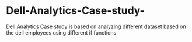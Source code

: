 # Dell-Analytics-Case-study-
Dell Analytics Case study is based on analyzing different dataset based on the dell employees using different if functions 
